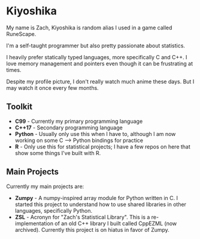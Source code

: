 # Kiyoshika
My name is Zach, Kiyoshika is random alias I used in a game called RuneScape.

I'm a self-taught programmer but also pretty passionate about statistics.

I heavily prefer statically typed languages, more specifically C and C++. I love memory management and pointers even though it can be frustrating at times.

Despite my profile picture, I don't really watch much anime these days. But I may watch it once every few months.

## Toolkit
* **C99** - Currently my primary programming language
* **C++17** - Secondary programming language
* **Python** - Usually only use this when I have to, although I am now working on some C --> Python bindings for practice
* **R** - Only use this for statistical projects; I have a few repos on here that show some things I've built with R.

## Main Projects
Currently my main projects are:
* **Zumpy** - A numpy-inspired array module for Python written in C. I started this project to understand how to use shared libraries in other languages, specifically Python.
* **ZSL** - Acronyn for "Zach's Statistical Library". This is a re-implementation of an old C++ library I built called CppEZML (now archived). Currently this project is on hiatus in favor of Zumpy.
